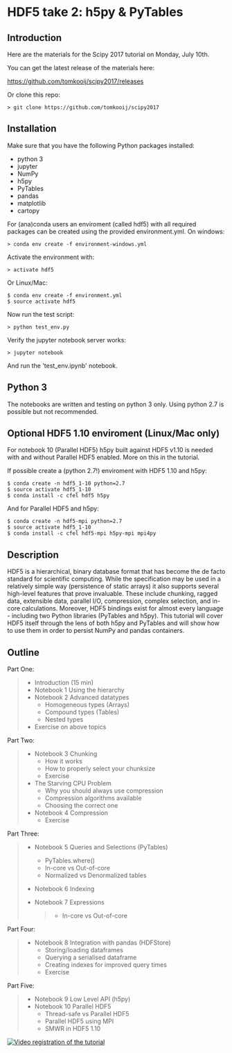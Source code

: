 HDF5 take 2: h5py & PyTables
============================

Introduction
------------

Here are the materials for the Scipy 2017 tutorial on Monday, July 10th.

You can get the latest release of the materials here:

<https://github.com/tomkooij/scipy2017/releases>

Or clone this repo:

    > git clone https://github.com/tomkooij/scipy2017

Installation
------------

Make sure that you have the following Python packages installed:

-   python 3
-   jupyter
-   NumPy
-   h5py
-   PyTables
-   pandas
-   matplotlib
-   cartopy

For (ana)conda users an enviroment (called hdf5) with all required packages can be created using the provided environment.yml. On windows:

    > conda env create -f environment-windows.yml

Activate the environment with:

    > activate hdf5

Or Linux/Mac:

    $ conda env create -f environment.yml
    $ source activate hdf5

Now run the test script:

    > python test_env.py

Verify the jupyter notebook server works:

    > jupyter notebook

And run the 'test\_env.ipynb' notebook.

Python 3
--------

The notebooks are written and testing on python 3 only. Using python 2.7 is possible but not recommended.

Optional HDF5 1.10 enviroment (Linux/Mac only)
----------------------------------------------

For notebook 10 (Parallel HDF5) h5py built against HDF5 v1.10 is needed with and without Parallel HDF5 enabled. More on this in the tutorial.

If possible create a (python 2.7!) enviroment with HDF5 1.10 and h5py:

    $ conda create -n hdf5_1-10 python=2.7
    $ source activate hdf5_1-10
    $ conda install -c cfel hdf5 h5py

And for Parallel HDF5 and h5py:

    $ conda create -n hdf5-mpi python=2.7
    $ source activate hdf5_1-10
    $ conda install -c cfel hdf5-mpi h5py-mpi mpi4py

Description
-----------

HDF5 is a hierarchical, binary database format that has become the de facto standard for scientific computing. While the specification may be used in a relatively simple way (persistence of static arrays) it also supports several high-level features that prove invaluable. These include chunking, ragged data, extensible data, parallel I/O, compression, complex selection, and in-core calculations. Moreover, HDF5 bindings exist for almost every language - including two Python libraries (PyTables and h5py). This tutorial will cover HDF5 itself through the lens of both h5py and PyTables and will show how to use them in order to persist NumPy and pandas containers.

Outline
-------

Part One:

> -   Introduction (15 min)
> -   Notebook 1 Using the hierarchy
> -   Notebook 2 Advanced datatypes
>     -   Homogeneous types (Arrays)
>     -   Compound types (Tables)
>     -   Nested types
> -   Exercise on above topics

Part Two:

> -   Notebook 3 Chunking
>     -   How it works
>     -   How to properly select your chunksize
>     -   Exercise
> -   The Starving CPU Problem
>     -   Why you should always use compression
>     -   Compression algorithms available
>     -   Choosing the correct one
> -   Notebook 4 Compression
>     -   Exercise

Part Three:

> -   Notebook 5 Queries and Selections (PyTables)
>     -   PyTables.where()
>     -   In-core vs Out-of-core
>     -   Normalized vs Denormalized tables
> -   Notebook 6 Indexing
> -   Notebook 7 Expressions
>
>     > -   In-core vs Out-of-core
>
Part Four:

> -   Notebook 8 Integration with pandas (HDFStore)
>     -   Storing/loading dataframes
>     -   Querying a serialised dataframe
>     -   Creating indexes for improved query times
>     -   Exercise

Part Five:

> -   Notebook 9 Low Level API (h5py)
> -   Notebook 10 Parallel HDF5
>     -   Thread-safe vs Parallel HDF5
>     -   Parallel HDF5 using MPI
>     -   SMWR in HDF5 1.10

[![Video registration of the tutorial](https://img.youtube.com/vi/ofLFhQ9yxCw&t/0.jpg)](https://www.youtube.com/watch?v=ofLFhQ9yxCw&t)
